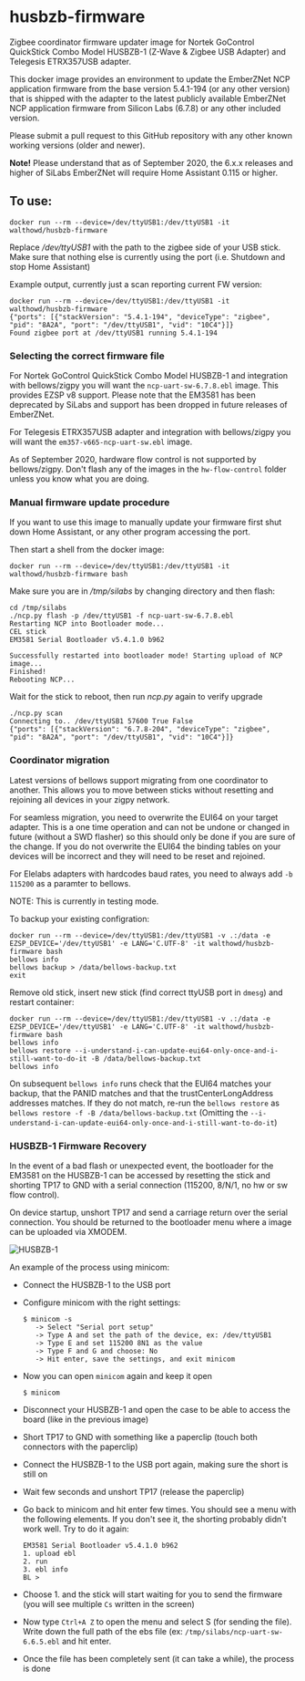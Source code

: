# husbzb-firmware

Zigbee coordinator firmware updater image for Nortek GoControl QuickStick Combo Model HUSBZB-1 (Z-Wave & Zigbee USB Adapter) and Telegesis ETRX357USB adapter. 

This docker image provides an environment to update the EmberZNet NCP application firmware from the base version 5.4.1-194 (or any other version) that is shipped with the adapter to the latest publicly available EmberZNet NCP application firmware from Silicon Labs (6.7.8) or any other included version. 

Please submit a pull request to this GitHub repository with any other known working versions (older and newer).

**Note!** Please understand that as of September 2020, the 6.x.x releases and higher of SiLabs EmberZNet will require Home Assistant 0.115 or higher. 

## To use:
`docker run --rm --device=/dev/ttyUSB1:/dev/ttyUSB1 -it walthowd/husbzb-firmware`

Replace */dev/ttyUSB1* with the path to the zigbee side of your USB stick. Make sure that nothing else is currently using the port (i.e. Shutdown and stop Home Assistant)

Example output, currently just a scan reporting current FW version: 
```
docker run --rm --device=/dev/ttyUSB1:/dev/ttyUSB1 -it walthowd/husbzb-firmware
{"ports": [{"stackVersion": "5.4.1-194", "deviceType": "zigbee", "pid": "8A2A", "port": "/dev/ttyUSB1", "vid": "10C4"}]}
Found zigbee port at /dev/ttyUSB1 running 5.4.1-194
```

### Selecting the correct firmware file

For Nortek GoControl QuickStick Combo Model HUSBZB-1 and integration with bellows/zigpy you will want the `ncp-uart-sw-6.7.8.ebl` image. This provides EZSP v8 support. Please note that the EM3581 has been deprecated by SiLabs and support has been dropped in future releases of EmberZNet. 

For Telegesis ETRX357USB adapter and integration with bellows/zigpy you will want the `em357-v665-ncp-uart-sw.ebl` image.

As of September 2020, hardware flow control is not supported by bellows/zigpy. Don't flash any of the images in the `hw-flow-control` folder unless you know what you are doing. 

### Manual firmware update procedure
If you want to use this image to manually update your firmware first shut down Home Assistant, or any other program accessing the port.

Then start a shell from the docker image:

```
docker run --rm --device=/dev/ttyUSB1:/dev/ttyUSB1 -it walthowd/husbzb-firmware bash
```
Make sure you are in */tmp/silabs* by changing directory and then flash:
```
cd /tmp/silabs
./ncp.py flash -p /dev/ttyUSB1 -f ncp-uart-sw-6.7.8.ebl
Restarting NCP into Bootloader mode...
CEL stick
EM3581 Serial Bootloader v5.4.1.0 b962

Successfully restarted into bootloader mode! Starting upload of NCP image... 
Finished!
Rebooting NCP...
```
Wait for the stick to reboot, then run *ncp.py* again to verify upgrade
```
./ncp.py scan
Connecting to.. /dev/ttyUSB1 57600 True False 
{"ports": [{"stackVersion": "6.7.8-204", "deviceType": "zigbee", "pid": "8A2A", "port": "/dev/ttyUSB1", "vid": "10C4"}]}
```

### Coordinator migration
Latest versions of bellows support migrating from one coordinator to another. This allows you to move between sticks without resetting and rejoining all devices in your zigpy network. 

For seamless migration, you need to overwrite the EUI64 on your target adapter. This is a one time operation and can not be undone or changed in future (without a SWD flasher) so this should only be done if you are sure of the change. If you do not overwrite the EUI64 the binding tables on your devices will be incorrect and they will need to be reset and rejoined. 

For Elelabs adapters with hardcodes baud rates, you need to always add `-b 115200` as a paramter to bellows.  

NOTE: This is currently in testing mode.

To backup your existing configration:
```
docker run --rm --device=/dev/ttyUSB1:/dev/ttyUSB1 -v .:/data -e EZSP_DEVICE='/dev/ttyUSB1' -e LANG='C.UTF-8' -it walthowd/husbzb-firmware bash
bellows info
bellows backup > /data/bellows-backup.txt
exit
```

Remove old stick, insert new stick (find correct ttyUSB port in `dmesg`) and restart container:
```
docker run --rm --device=/dev/ttyUSB1:/dev/ttyUSB1 -v .:/data -e EZSP_DEVICE='/dev/ttyUSB1' -e LANG='C.UTF-8' -it walthowd/husbzb-firmware bash
bellows info
bellows restore --i-understand-i-can-update-eui64-only-once-and-i-still-want-to-do-it -B /data/bellows-backup.txt
bellows info
```
On subsequent `bellows info` runs check that the EUI64 matches your backup, that the PANID matches and that the trustCenterLongAddress addresses matches. If they do not match, re-run the `bellows restore` as `bellows restore -f -B /data/bellows-backup.txt` (Omitting the `--i-understand-i-can-update-eui64-only-once-and-i-still-want-to-do-it`)

### HUSBZB-1 Firmware Recovery

In the event of a bad flash or unexpected event, the bootloader for the EM3581 on the HUSBZB-1 can be accessed by resetting the stick and shorting TP17 to GND with a serial connection (115200, 8/N/1, no hw or sw flow control).

On device startup, unshort TP17 and send a carriage return over the serial connection. You should be returned to the bootloader menu where a image can be uploaded via XMODEM.

![HUSBZB-1](husbzb-1.jpg)

An example of the process using minicom:

* Connect the HUSBZB-1 to the USB port
* Configure minicom with the right settings:

   ```
   $ minicom -s
      -> Select "Serial port setup"
      -> Type A and set the path of the device, ex: /dev/ttyUSB1
      -> Type E and set 115200 8N1 as the value
      -> Type F and G and choose: No
      -> Hit enter, save the settings, and exit minicom
   ```
* Now you can open `minicom` again and keep it open
   ```
   $ minicom
   ```
* Disconnect your HUSBZB-1 and open the case to be able to access the board (like in the previous image)
* Short TP17 to GND with something like a paperclip (touch both connectors with the paperclip)
* Connect the HUSBZB-1 to the USB port again, making sure the short is still on
* Wait few seconds and unshort TP17 (release the paperclip)
* Go back to minicom and hit enter few times. You should see a menu with the following elements. If you don't see it, the shorting probably didn't work well. Try to do it again:
   ```
   EM3581 Serial Bootloader v5.4.1.0 b962
   1. upload ebl
   2. run
   3. ebl info
   BL > 
   ```
* Choose 1. and the stick will start waiting for you to send the firmware (you will see multiple `Cs` written in the screen)
* Now type `Ctrl+A Z` to open the menu and select S (for sending the file). Write down the full path of the ebs file (ex: `/tmp/silabs/ncp-uart-sw-6.6.5.ebl` and hit enter. 
* Once the file has been completely sent (it can take a while), the process is done
